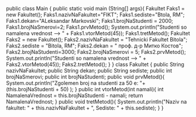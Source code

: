 public class Main {
    public static void main (String[] args){
        Fakultet Faks1 = new Fakultet();
        Faks1.nazivNaFakultet="FIKT";
        Faks1.sediste="Btola, RM";
        Faks1.dekan="ALeksandar Markovski";
        Faks1.brojNaStudenti = 2000;
        Faks1.brojNaSmerovi=2;
        Faks1.prvMetod();
        System.out.println("Studenti so namalena vrednost --> " + Faks1.vtorMetod(45));
        Faks1.tretMetod();
        Fakultet Faks2 = new Fakultet();
        Faks2.nazivNaFakultet = "Tehnicki Fakultet Bitola";
        Faks2.sediste = "Bitola, RM";
        Faks2.dekan = " проф. д-р Митко Костов";
        Faks2.brojNaStudenti=3000;
        Faks2.brojNaSmerovi = 5;
        Faks2.prvMetod();
        System.out.println("Studenti so namalena vrednost --> " + Faks2.vtorMetod(45));
        Faks2.tretMetod();
    }
}
class Fakultet {
    public String nazivNaFakultet;
    public String dekan;
    public String sediste;
    public int brojNaSmerovi;
    public int brojNaStudenti;
    public void prvMetod(){
        System.out.println("Zgolemen broj na studenti za 50 e: "+ (this.brojNaStudenti + 50) );
    }
    public int vtorMetod(int namali){
        int NamalenaVrednost = this.brojNaStudenti - namali;
        return NamalenaVrednost;
    }
    public void tretMetod(){
        System.out.println("Naziv na fakultet: " + this.nazivNaFakultet + ", Sediste: " + this.sediste);
    }
}
